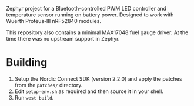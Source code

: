 Zephyr project for a Bluetooth-controlled PWM LED controller and temperature
sensor running on battery power. Designed to work with Wuerth Proteus-III
nRF52840 modules.

This repository also contains a minimal MAX17048 fuel gauge driver. At the time
there was no upstream support in Zephyr.

# Building

1. Setup the Nordic Connect SDK (version 2.2.0) and apply the patches from the `patches/` directory.
2. Edit `setup-env.sh` as required and then source it in your shell.
3. Run `west build`.
